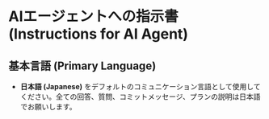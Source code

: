 # AIエージェントへの指示書 (Instructions for AI Agent)

## 基本言語 (Primary Language)

- **日本語 (Japanese)** をデフォルトのコミュニケーション言語として使用してください。全ての回答、質問、コミットメッセージ、プランの説明は日本語でお願いします。